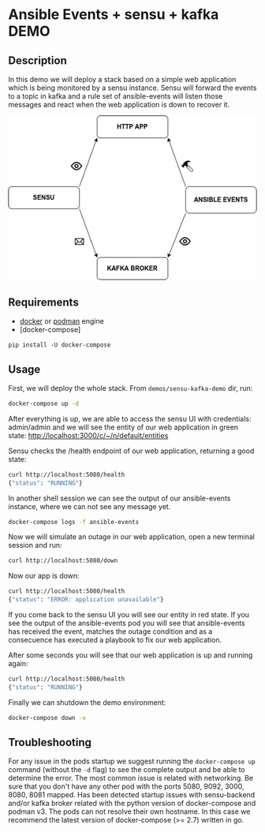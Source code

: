 # Ansible Events + sensu + kafka DEMO

## Description

In this demo we will deploy a stack based on a simple web application which is being monitored by a sensu instance.
Sensu will forward the events to a topic in kafka and a rule set of ansible-events will listen those messages and react
when the web application is down to recover it.

![](diagram.jpg)

## Requirements

- [docker](https://docs.docker.com/engine/install/) or [podman](https://podman.io/getting-started/installation) engine
- [docker-compose]

```
pip install -U docker-compose
```

## Usage

First, we will deploy the whole stack. From `demos/sensu-kafka-demo` dir, run:

```sh
docker-compose up -d
```

After everything is up, we are able to access the sensu UI with credentials: admin/admin
and we will see the entity of our web application in green state: <http://localhost:3000/c/~/n/default/entities>

Sensu checks the /health endpoint of our web application, returning a good state:

```sh
curl http://localhost:5080/health
{"status": "RUNNING"}
```

In another shell session we can see the output of our ansible-events instance, where we can not see any message yet.

```sh
docker-compose logs -f ansible-events
```

Now we will simulate an outage in our web application, open a new terminal session and run:

```sh
curl http://localhost:5080/down
```

Now our app is down:

```sh
curl http://localhost:5080/health
{"status": "ERROR: application unavailable"}
```

If you come back to the sensu UI you will see our entity in red state.
If you see the output of the ansible-events pod you will see that ansible-events has received the event,
matches the outage condition and as a consecuence has executed a playbook to fix our web application.

After some seconds you will see that our web application is up and running again:

```sh
curl http://localhost:5080/health
{"status": "RUNNING"}
```

Finally we can shutdown the demo environment:

```sh
docker-compose down -v
```

## Troubleshooting

For any issue in the pods startup we suggest running the `docker-compose up` command (without the `-d` flag) to see the complete output and be able to determine the error. The most common issue is related with networking. Be sure that you don't have any other pod with the ports 5080, 9092, 3000, 8080, 8081 mapped. Has been detected startup issues with sensu-backend and/or kafka broker related with the python version of docker-compose and podman v3. The pods can not resolve their own hostname. In this case we recommend the latest version of docker-compose (>= 2.7) written in go.
